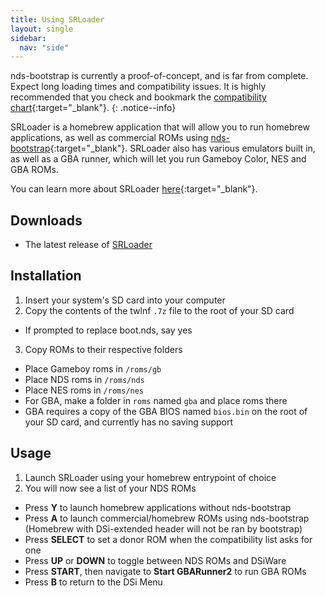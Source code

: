 ```yaml
---
title: Using SRLoader
layout: single
sidebar:
  nav: "side"
---
```


nds-bootstrap is currently a proof-of-concept, and is far from complete. Expect long loading times and compatibility issues. It is highly recommended that you check and bookmark the [compatibility chart](https://docs.google.com/spreadsheets/d/1M7MxYQzVhb4604esdvo57a7crSvbGzFIdotLW0bm0Co/edit#gid=0){:target="_blank"}.
{: .notice--info}

SRLoader is a homebrew application that will allow you to run homebrew applications, as well as commercial ROMs using [nds-bootstrap](https://github.com/ahezard/nds-bootstrap){:target="_blank"}. SRLoader also has various emulators built in, as well as a GBA runner, which will let you run Gameboy Color, NES and GBA ROMs.

You can learn more about SRLoader [here](https://gbatemp.net/threads/srloader-gui-for-flashcards-also-a-nds-app-for-dsi.472200/){:target="_blank"}.

## Downloads

- The latest release of [SRLoader](https://github.com/Robz8/SRLoader/releases)

## Installation
1. Insert your system's SD card into your computer
2. Copy the contents of the twlnf `.7z` file to the root of your SD card
  - If prompted to replace boot.nds, say yes
3. Copy ROMs to their respective folders
  - Place Gameboy roms in `/roms/gb`
  - Place NDS roms in `/roms/nds`
  - Place NES roms in `/roms/nes`
  - For GBA, make a folder in `roms` named `gba` and place roms there
  - GBA requires a copy of the GBA BIOS named `bios.bin` on the root of your SD card, and currently has no saving support

## Usage
1. Launch SRLoader using your homebrew entrypoint of choice
2. You will now see a list of your NDS ROMs
  - Press **Y** to launch homebrew applications without nds-bootstrap
  - Press **A** to launch commercial/homebrew ROMs using nds-bootstrap (Homebrew with DSi-extended header will not be ran by bootstrap)
  - Press **SELECT** to set a donor ROM when the compatibility list asks for one
  - Press **UP** or **DOWN** to toggle between NDS ROMs and DSiWare
  - Press **START**, then navigate to **Start GBARunner2** to run GBA ROMs
  - Press **B** to return to the DSi Menu
